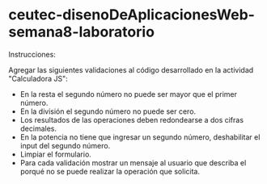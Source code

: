 # ceutec-disenoDeAplicacionesWeb-semana8-laboratorio
Instrucciones:

Agregar las siguientes validaciones al código desarrollado en la actividad "Calculadora JS":

* En la resta el segundo número no puede ser mayor que el primer número.
* En la división el segundo número no puede ser cero.
* Los resultados de las operaciones deben redondearse a dos cifras decimales.
* En la potencia no tiene que ingresar un segundo número, deshabilitar el input del segundo número.
* Limpiar el formulario.
* Para cada validación mostrar un mensaje al usuario que describa el porqué no se puede realizar la operación que solicita.
